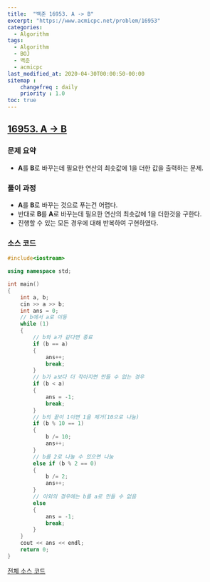 ```yaml
---
title:  "백준 16953. A -> B"
excerpt: "https://www.acmicpc.net/problem/16953"
categories:
  - Algorithm
tags:
  - Algorithm
  - BOJ
  - 백준
  - acmicpc
last_modified_at: 2020-04-30T00:00:50-00:00
sitemap :
    changefreq : daily
    priority : 1.0
toc: true
---
```


## [16953. A -> B](https://www.acmicpc.net/problem/16953)
### 문제 요약
- **A**를 **B**로 바꾸는데 필요한 연산의 최솟값에 1을 더한 값을 출력하는 문제.

### 풀이 과정
- **A**를 **B**로 바꾸는 것으로 푸는건 어렵다.
- 반대로 **B**를 **A**로 바꾸는데 필요한 연산의 최솟값에 1을 더한것을 구한다.
- 진행할 수 있는 모든 경우에 대해 반복하여 구현하였다.

### 소스 코드
```cpp
#include<iostream>

using namespace std;

int main()
{
    int a, b;
    cin >> a >> b;
    int ans = 0;
    // b에서 a로 이동
    while (1)
    {
        // b와 a가 같다면 종료
        if (b == a)
        {
            ans++;
            break;
        }
        // b가 a보다 더 작아지면 만들 수 없는 경우
        if (b < a)
        {
            ans = -1;
            break;
        }
        // b의 끝이 1이면 1을 제거(10으로 나눔)
        if (b % 10 == 1)
        {
            b /= 10;
            ans++;
        }
        // b를 2로 나눌 수 있으면 나눔
        else if (b % 2 == 0)
        {
            b /= 2;
            ans++;
        }
        // 이외의 경우에는 b를 a로 만들 수 없음
        else
        {
            ans = -1;
            break;
        }
    }
    cout << ans << endl;
    return 0;
}

```

[전체 소스 코드](https://github.com/tdm1223/Algorithm/blob/master/acmicpc.net/source/16953.cpp)